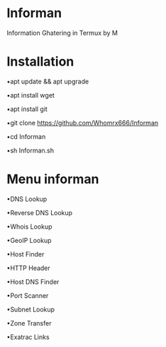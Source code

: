 # Informan
Information Ghatering in Termux by M

# Installation
•apt update && apt upgrade

•apt install wget

•apt install git

•git clone https://github.com/Whomrx666/Informan

•cd Informan

•sh Informan.sh

# Menu informan
•DNS Lookup

•Reverse DNS Lookup

•Whois Lookup

•GeoIP Lookup

•Host Finder

•HTTP Header

•Host DNS Finder

•Port Scanner

•Subnet Lookup

•Zone Transfer

•Exatrac Links
